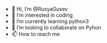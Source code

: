 - 👋 Hi, I’m @RusyaGusev
- 👀 I’m interested in coding 
- 🌱 I’m currently learning python3 
- 💞️ I’m looking to collaborate on Pyhon
- 📫 How to reach me 

<!---
RusyaGusev/README.md is a ✨ special ✨ repository because its `README.md` (this file) appears on your GitHub profile.
You can click the Preview link to take a look at your changes.
--->
